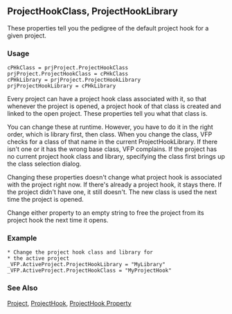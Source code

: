 ## ProjectHookClass, ProjectHookLibrary

These properties tell you the pedigree of the default project hook for a given project.

### Usage

```foxpro
cPHkClass = prjProject.ProjectHookClass
prjProject.ProjectHookClass = cPHkClass
cPHkLibrary = prjProject.ProjectHookLibrary
prjProjectHookLibrary = cPHkLibrary
```

Every project can have a project hook class associated with it, so that whenever the project is opened, a project hook of that class is created and linked to the open project. These properties tell you what that class is. 

You can change these at runtime. However, you have to do it in the right order, which is library first, then class. When you change the class, VFP checks for a class of that name in the current ProjectHookLibrary. If there isn't one or it has the wrong base class, VFP complains. If the project has no current project hook class and library, specifying the class first brings up the class selection dialog.

Changing these properties doesn't change what project hook is associated with the project right now. If there's already a project hook, it stays there. If the project didn't have one, it still doesn't. The new class is used the next time the project is opened.

Change either property to an empty string to free the project from its project hook the next time it opens.

### Example

```foxpro
* Change the project hook class and library for
* the active project
_VFP.ActiveProject.ProjectHookLibrary = "MyLibrary"
_VFP.ActiveProject.ProjectHookClass = "MyProjectHook"
```
### See Also

[Project](s4g730.md), [ProjectHook](s4g818.md), [ProjectHook Property](s4g737.md)